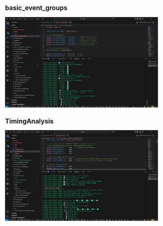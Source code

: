 ## basic_event_groups
![alt text](../../img/basic_event_groups.png)

## TimingAnalysis
![alt text](../../img/TimingAnalysis.png)
